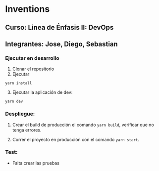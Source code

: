 # Inventions

## Curso: Linea de Énfasis II: DevOps

## Integrantes: Jose, Diego, Sebastian

### Ejecutar en desarrollo

1. Clonar el repositorio
2. Ejecutar

```
yarn install
```

3. Ejecutar la aplicación de dev:

```
yarn dev
```

### Despliegue:

1. Crear el build de producción el comando `yarn build`, verificar que no tenga errores.

2. Correr el proyecto en producción con el comando `yarn start`.

### Test:

- Falta crear las pruebas
